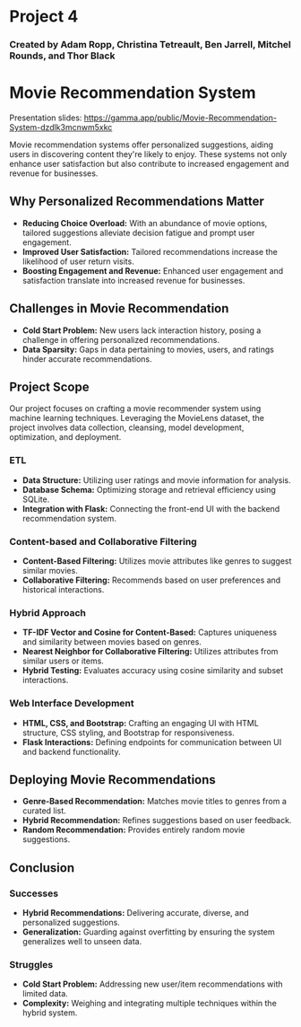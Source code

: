 # Project 4
### Created by Adam Ropp, Christina Tetreault, Ben Jarrell, Mitchel Rounds, and Thor Black
# Movie Recommendation System

Presentation slides: https://gamma.app/public/Movie-Recommendation-System-dzdlk3mcnwm5xkc

Movie recommendation systems offer personalized suggestions, aiding users in discovering content they're likely to enjoy. These systems not only enhance user satisfaction but also contribute to increased engagement and revenue for businesses.

## Why Personalized Recommendations Matter

- **Reducing Choice Overload:** With an abundance of movie options, tailored suggestions alleviate decision fatigue and prompt user engagement.
- **Improved User Satisfaction:** Tailored recommendations increase the likelihood of user return visits.
- **Boosting Engagement and Revenue:** Enhanced user engagement and satisfaction translate into increased revenue for businesses.

## Challenges in Movie Recommendation

- **Cold Start Problem:** New users lack interaction history, posing a challenge in offering personalized recommendations.
- **Data Sparsity:** Gaps in data pertaining to movies, users, and ratings hinder accurate recommendations.

## Project Scope

Our project focuses on crafting a movie recommender system using machine learning techniques. Leveraging the MovieLens dataset, the project involves data collection, cleansing, model development, optimization, and deployment.

### ETL

- **Data Structure:** Utilizing user ratings and movie information for analysis.
- **Database Schema:** Optimizing storage and retrieval efficiency using SQLite.
- **Integration with Flask:** Connecting the front-end UI with the backend recommendation system.

### Content-based and Collaborative Filtering

- **Content-Based Filtering:** Utilizes movie attributes like genres to suggest similar movies.
- **Collaborative Filtering:** Recommends based on user preferences and historical interactions.

### Hybrid Approach

- **TF-IDF Vector and Cosine for Content-Based:** Captures uniqueness and similarity between movies based on genres.
- **Nearest Neighbor for Collaborative Filtering:** Utilizes attributes from similar users or items.
- **Hybrid Testing:** Evaluates accuracy using cosine similarity and subset interactions.

### Web Interface Development

- **HTML, CSS, and Bootstrap:** Crafting an engaging UI with HTML structure, CSS styling, and Bootstrap for responsiveness.
- **Flask Interactions:** Defining endpoints for communication between UI and backend functionality.

## Deploying Movie Recommendations

- **Genre-Based Recommendation:** Matches movie titles to genres from a curated list.
- **Hybrid Recommendation:** Refines suggestions based on user feedback.
- **Random Recommendation:** Provides entirely random movie suggestions.

## Conclusion

### Successes

- **Hybrid Recommendations:** Delivering accurate, diverse, and personalized suggestions.
- **Generalization:** Guarding against overfitting by ensuring the system generalizes well to unseen data.

### Struggles

- **Cold Start Problem:** Addressing new user/item recommendations with limited data.
- **Complexity:** Weighing and integrating multiple techniques within the hybrid system.
